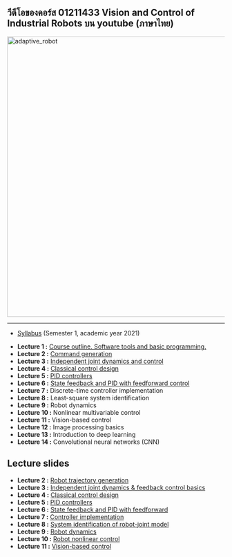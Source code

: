 ## วีดีโอของคอร์ส 01211433 Vision and Control of Industrial Robots บน youtube (ภาษาไทย)

<img src="https://drive.google.com/uc?id=1u1uAOkHMlUgrtC1bA23g9APsVt8W8gtp" width=650 alt="adaptive_robot"/>

<hr>

<ul>
<li /><a href="Syllabus_01211433.pdf">Syllabus</a> (Semester 1, academic year 2021)
</ul>

<ul>
  <li /><b>Lecture 1 :</b> <a href="https://youtu.be/4UU85q4Ztgg">Course outline. Software tools and basic programming.</a>
  <li /><b>Lecture 2 :</b> <a href="https://youtu.be/n88204--hZA">Command generation</a>
  <li /><b>Lecture 3 :</b> <a href="https://youtu.be/VR_mYVCdRBk">Independent joint dynamics and control</a>
  <li /><b>Lecture 4 :</b> <a href="https://youtu.be/RVQ64XGuB9A">Classical control design</a>
  <li /><b>Lecture 5 :</b> <a href="https://youtu.be/I0Id8x92q6k">PID controllers</a>
  <li /><b>Lecture 6 :</b> <a href="https://youtu.be/B3z7d0Mmrso">State feedback and PID with feedforward control</a>
  <li /><b>Lecture 7 :</b> Discrete-time controller implementation
  <li /><b>Lecture 8 :</b> Least-square system identification
  <li /><b>Lecture 9 :</b> Robot dynamics
  <li /><b>Lecture 10 :</b> Nonlinear multivariable control
  <li /><b>Lecture 11 :</b> Vision-based control
  <li /><b>Lecture 12 :</b> Image processing basics
  <li /><b>Lecture 13 :</b> Introduction to deep learning
  <li /><b>Lecture 14 :</b> Convolutional neural networks (CNN)
</ul>

## Lecture slides

<ul>
  <li /><b>Lecture 2 :</b> <a href="lect02.pdf">Robot trajectory generation</a>
  <li /><b>Lecture 3 :</b> <a href="lect03.pdf">Independent joint dynamics & feedback control basics</a>
  <li /><b>Lecture 4 :</b> <a href="lect04.pdf">Classical control design</a>
  <li /><b>Lecture 5 :</b> <a href="lect05.pdf">PID controllers</a>
  <li /><b>Lecture 6 :</b> <a href="lect06.pdf">State feedback and PID with feedforward</a>
  <li /><b>Lecture 7 :</b> <a href="lect07.pdf">Controller implementation</a>
  <li /><b>Lecture 8 :</b> <a href="lect08.pdf">System identification of robot-joint model</a>
  <li /><b>Lecture 9 :</b> <a href="lect09.pdf">Robot dynamics</a>
  <li /><b>Lecture 10 :</b> <a href="lect10.pdf">Robot nonlinear control</a>
  <li /><b>Lecture 11 :</b> <a href="lect11.pdf">Vision-based control</a>
  
</ul>
